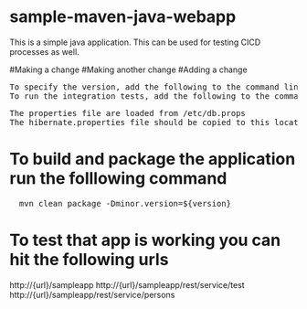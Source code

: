# sample-maven-java-webapp
This is a simple java application. This can be used for testing CICD processes as well.

#Making a change
#Making another change
#Adding a change
 
<pre>
To specify the version, add the following to the command line '-Dminor-version=<version>'
To run the integration tests, add the following to the command line '-Dmy.location=<host>'
</pre>

<pre>
The properties file are loaded from /etc/db.props
The hibernate.properties file should be copied to this location, for the database portion to work
</pre>

# To build and package the application run the folllowing command
<pre>
  mvn clean package -Dminor.version=${version}
</pre>

# To test that app is working you can hit the following urls

http://{url}/sampleapp
http://{url}/sampleapp/rest/service/test
http://{url}/sampleapp/rest/service/persons
